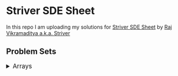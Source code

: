 # Striver SDE Sheet

In this repo I am uploading my solutions for [Striver SDE Sheet](https://takeuforward.org/interviews/strivers-sde-sheet-top-coding-interview-problems/) by [Raj Vikramaditya a.k.a. Striver](https://www.linkedin.com/in/rajarvp/)

## Problem Sets

<details>
<summary style="font-size: 1.2em">Arrays</summary>

<blockquote>

<details>

<summary style="font-size: 1em">Day 1</summary>

| Sr  | [Problems](./Day%201/README.md)                                                                                   | TryIt                                                                                                                                  | Status |
| --- | ----------------------------------------------------------------------------------------------------------------------- | -------------------------------------------------------------------------------------------------------------------------------------- | ------ |
| 1  | [Set Matrix Zeroes](./Day%201/set-matrix-zeroes.md)                                                   | [![Problem Link](./assets/lc.svg)](https://leetcode.com/problems/set-matrix-zeroes/)                           | ❌     |
| 2  | [Pascal's triangle](./Day%201/pascals-triangle.md)                                                   | [![Problem Link](./assets/lc.svg)](https://leetcode.com/problems/pascals-triangle/)                           | ❌     |
| 3  | [Next Permutation](./Day%201/next-permutation.md)                                                   | [![Problem Link](./assets/lc.svg)](https://leetcode.com/problems/next-permutation/)                           | ❌     |

</details>

</blockquote>
</details>